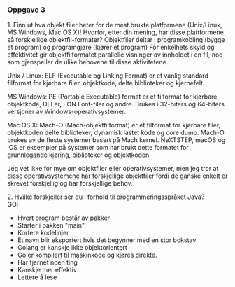 <html>
<body>

<h3>Oppgave 3</h3>
<p>1. Finn ut hva  objekt filer heter for de mest brukte platformene (Unix/Linux, MS Windows, Mac OS X)! Hvorfor, etter din mening, har disse plattformene så forskjellige objektfil-formater?
Objektfiler deltar i programkobling (bygge et program) og programgjøre (kjører et program) For enkelhets skyld og effektivitet gir objektfilformatet parallelle visninger av innholdet i en fil, noe som gjenspeiler de ulike behovene til disse aktivitetene.</p>

<p>Unix / Linux: ELF (Executable og Linking Format) er et vanlig standard filformat for kjørbare filer, objektkode, delte biblioteker og kjernefelt.</p>

<p>MS Windows: PE (Portable Executable) format er et filformat for kjørbare, objektkode, DLLer, FON Font-filer og andre. Brukes i 32-biters og 64-biters versjoner av Windows-operativsystemer.</p> 

<p>Mac OS X: Mach-O (Mach-objektfilformat) er et filformat for kjørbare filer, objektkoden delte biblioteker, dynamisk lastet kode og core dump. Mach-O brukes av de fleste systemer basert på Mach kernel. NeXTSTEP, macOS og iOS er eksempler på systemer som har brukt dette formatet for grunnlegande kjøring, biblioteker og objektkoden.</p>

<p>Jeg vet ikke for mye om objektfiler eller operativsystemer, men jeg tror at disse operativsystemene har forskjellige objektfiler fordi de ganske enkelt er skrevet forskjellig og har forskjellige behov.</p>

<p>2. Hvilke forskjeller ser du i forhold til programmeringsspråket Java?
<br>GO:</p>
<ul>
    <li>Hvert program består av pakker</li>
    <li>Starter i pakken "main"</li>
    <li>Kortere kodelinjer</li>
    <li>Et navn blir eksportert hvis det begynner med en stor bokstav</li>
    <li>Golang er kanskje ikke objektorientert</li>
    <li>Go er kompilert til maskinkode og kjøres direkte.</li>
    <li>Har fjernet noen ting</li>
    <li>Kanskje mer effektiv</li>
    <li>Lettere å lese</li>
</ul>

</body>
</html>